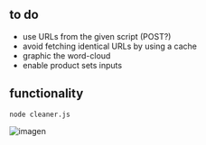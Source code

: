 ## to do
- use URLs from the given script (POST?)
- avoid fetching identical URLs by using a cache
- graphic the word-cloud
- enable product sets inputs

## functionality
```
node cleaner.js
```
![imagen](https://github.com/user-attachments/assets/026f00b4-ce84-4afc-b032-dd90ec7b5572)
